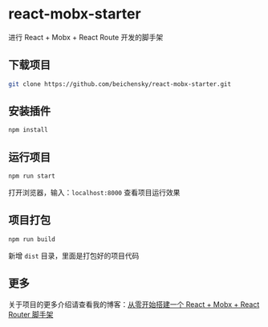 # react-mobx-starter
进行 React + Mobx + React Route 开发的脚手架


## 下载项目
``` bash
git clone https://github.com/beichensky/react-mobx-starter.git
```

## 安装插件
``` bash
npm install
```


## 运行项目
``` bash
npm run start
```

打开浏览器，输入：`localhost:8000` 查看项目运行效果



## 项目打包
``` bash
npm run build
```

新增 `dist` 目录，里面是打包好的项目代码



## 更多
关于项目的更多介绍请查看我的博客：[从零开始搭建一个 React + Mobx + React Router 脚手架](https://juejin.im/post/5caee4266fb9a0688144ec68)
